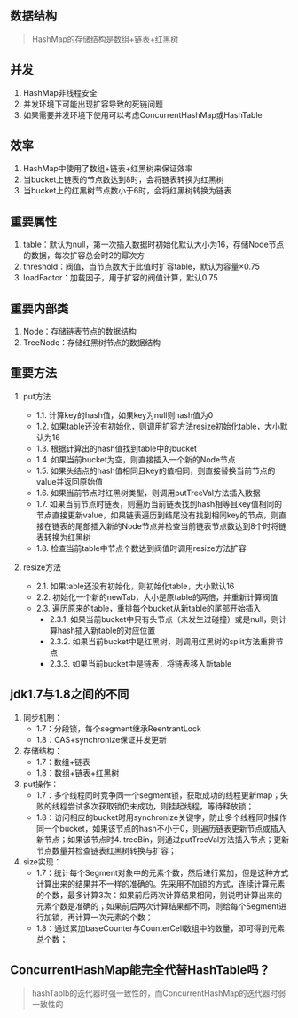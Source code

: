 ## 数据结构
> HashMap的存储结构是数组+链表+红黑树

## 并发
1. HashMap非线程安全
2. 并发环境下可能出现扩容导致的死链问题
3. 如果需要并发环境下使用可以考虑ConcurrentHashMap或HashTable

## 效率
1. HashMap中使用了数组+链表+红黑树来保证效率
2. 当bucket上链表的节点数达到8时，会将链表转换为红黑树
3. 当bucket上的红黑树节点数小于6时，会将红黑树转换为链表

## 重要属性
1. table：默认为null，第一次插入数据时初始化默认大小为16，存储Node节点的数据，每次扩容总会时2的幂次方
2. threshold：阀值，当节点数大于此值时扩容table，默认为容量×0.75
3. loadFactor：加载因子，用于扩容的阀值计算，默认0.75


## 重要内部类
1. Node：存储链表节点的数据结构
2. TreeNode：存储红黑树节点的数据结构


## 重要方法

1. put方法
	- 1.1. 计算key的hash值，如果key为null则hash值为0
	- 1.2. 如果table还没有初始化，则调用扩容方法resize初始化table，大小默认为16
	- 1.3. 根据计算出的hash值找到table中的bucket
	- 1.4. 如果当前bucket为空，则直接插入一个新的Node节点
	- 1.5. 如果头结点的hash值相同且key的值相同，则直接替换当前节点的value并返回原始值
	- 1.6. 如果当前节点时红黑树类型，则调用putTreeVal方法插入数据
	- 1.7. 如果当前节点时链表，则遍历当前链表找到hash相等且key值相同的节点直接更新value，如果链表遍历到结尾没有找到相同key的节点，则直接在链表的尾部插入新的Node节点并检查当前链表节点数达到8个时将链表转换为红黑树
	- 1.8. 检查当前table中节点个数达到阀值时调用resize方法扩容
    
2. resize方法
	- 2.1. 如果table还没有初始化，则初始化table，大小默认16
	- 2.2. 初始化一个新的newTab，大小是原table的两倍，并重新计算阀值
	- 2.3. 遍历原来的table，重排每个bucket从新table的尾部开始插入
		- 2.3.1. 如果当前bucket中只有头节点（未发生过碰撞）或是null，则计算hash插入新table的对应位置
		- 2.3.2. 如果当前bucket中是红黑树，则调用红黑树的split方法重排节点
		- 2.3.3. 如果当前bucket中是链表，将链表移入新table
    
    

## jdk1.7与1.8之间的不同
1. 同步机制：
	- 1.7：分段锁，每个segment继承ReentrantLock
	- 1.8：CAS+synchronize保证并发更新
2. 存储结构：
	- 1.7：数组+链表
	- 1.8：数组+链表+红黑树
3. put操作：
	- 1.7：多个线程同时竞争同一个segment锁，获取成功的线程更新map；失败的线程尝试多次获取锁仍未成功，则挂起线程，等待释放锁；
	- 1.8：访问相应的bucket时用synchronize关键字，防止多个线程同时操作同一个bucket，如果该节点的hash不小于0，则遍历链表更新节点或插入新节点；如果该节点时4. treeBin，则通过putTreeVal方法插入节点；更新节点数量并检查链表红黑树转换与扩容；
5. size实现：
	- 1.7：统计每个Segment对象中的元素个数，然后进行累加，但是这种方式计算出来的结果并不一样的准确的。先采用不加锁的方式，连续计算元素的个数，最多计算3次：如果前后两次计算结果相同，则说明计算出来的元素个数是准确的；如果前后两次计算结果都不同，则给每个Segment进行加锁，再计算一次元素的个数；
	- 1.8：通过累加baseCounter与CounterCell数组中的数量，即可得到元素总个数；




## ConcurrentHashMap能完全代替HashTable吗？
> hashTablb的迭代器时强一致性的，而ConcurrentHashMap的迭代器时弱一致性的
